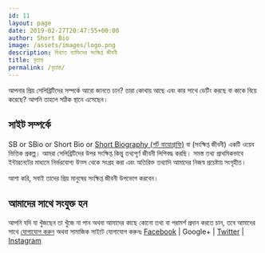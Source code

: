 ```yaml
---
id: 11
layout: page
date: 2019-02-27T20:47:55+00:00
author: Short Bio
image: /assets/images/logo.png
description: বিখ্যাত ব্যাক্তিদের সংক্ষিপ্ত জীবনী
title: বৃত্তান্ত
permalink: /বৃত্তান্ত/
---
```

আপনার প্রিয় সেলিব্রিটিদের সম্পর্কে আরো জানতে চান? তারা কোথায় আছে এবং কার সাথে ডেটিং করছে বা কাকে বিয়ে করেছে? আপনি তাহলে সঠিক স্থানে এসেছেন।

<amp-img width="600" height="600" layout="responsive" src="https://media.short-biography.com/Celebrities.jpg"></amp-img>


## সাইট সম্পর্কে

SB or SBio or Short Bio or [Short Biography (শর্ট বায়োগ্রাফি)](https://bn.short-biography.com) বা (সংক্ষিপ্ত জীবনী) একটি ওয়েব ভিত্তিক প্রকল্প। আমরা সেলিব্রিটিদের উপর সংক্ষিপ্ত কিন্তু তথ্যপূর্ণ জীবনী লিপিবদ্ধ করছি। সমস্ত তথ্য প্রাথমিকভাবে ইন্টারনেটের মাধ্যমে নির্ভরযোগ্য উত্স থেকে সংগ্রহ করা এবং অতিরিক্ত তথ্যাদি আমাদের নিজস্ব প্রচেষ্টায় সংগৃহীত।

আশা করি, সবাই তাদের প্রিয় মানুষের সংক্ষিপ্ত জীবনী উপভোগ করবেন।

## আমাদের সাথে সংযুক্ত হন
আপনি যদি যা খুঁজছেন তা খুঁজে না পান অথবা আমাদের কাছে কোনো তথ্য বা পরামর্শ প্রদান করতে চান, তবে আমাদের সাথে [যোগাযোগ করুন](/contact) অথবা সামাজিক সাইটে যোগাযোগ করুনঃ [Facebook][fb-shortbio] | Google+ | [Twitter][twt-shortbio] | [Instagram][ig-shortbio]

[fb-shortbio]: https://www.facebook.com/shortbiography
[twt-shortbio]: https://twitter.com/shortbiography
[ig-shortbio]: https://www.instagram.com/shortbiography
